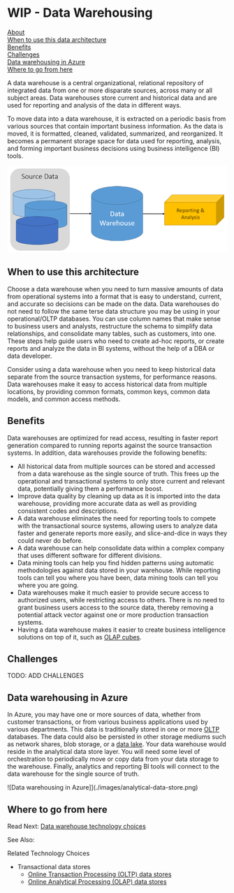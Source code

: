 # WIP - Data Warehousing

[About]()  
[When to use this data architecture](#whentouse)  
[Benefits](#benefits)  
[Challenges](#challenges)  
[Data warehousing in Azure](#inazure)   
[Where to go from here](#wheretogo)  

<a name="about"></a>
A data warehouse is a central organizational, relational repository of integrated data from one or more disparate sources, across many or all subject areas. Data warehouses store current and historical data and are used for reporting and analysis of the data in different ways.

To move data into a data warehouse, it is extracted on a periodic basis from various sources that contain important business information. As the data is moved, it is formatted, cleaned, validated, summarized, and reorganized. It becomes a permanent storage space for data used for reporting, analysis, and forming important business decisions using business intelligence (BI) tools.

![Data warehousing](./images/data-warehouses.png)

## <a name="whentouse"></a>When to use this architecture

Choose a data warehouse when you need to turn massive amounts of data from operational systems into a format that is easy to understand, current, and accurate so decisions can be made on the data. Data warehouses do not need to follow the same terse data structure you may be using in your operational/OLTP databases. You can use column names that make sense to business users and analysts, restructure the schema to simplify data relationships, and consolidate many tables, such as customers, into one. These steps help guide users who need to create ad-hoc reports, or create reports and analyze the data in BI systems, without the help of a DBA or data developer.

Consider using a data warehouse when you need to keep historical data separate from the source transaction systems, for performance reasons. Data warehouses make it easy to access historical data from multiple locations, by providing common formats, common keys, common data models, and common access methods.

## <a name="benefits"></a>Benefits

Data warehouses are optimized for read access, resulting in faster report generation compared to running reports against the source transaction systems. In addition, data warehouses provide the following benefits:

* All historical data from multiple sources can be stored and accessed from a data warehouse as the single source of truth. This frees up the operational and transactional systems to only store current and relevant data, potentially giving them a performance boost.
* Improve data quality by cleaning up data as it is imported into the data warehouse, providing more accurate data as well as providing consistent codes and descriptions.
* A data warehouse eliminates the need for reporting tools to compete with the transactional source systems, allowing users to analyze data faster and generate reports more easily, and slice-and-dice in ways they could never do before.
* A data warehouse can help consolidate data within a complex company that uses different software for different divisions.
* Data mining tools can help you find hidden patterns using automatic methodologies against data stored in your warehouse. While reporting tools can tell you where you have been, data mining tools can tell you where you are going.
* Data warehouses make it much easier to provide secure access to authorized users, while restricting access to others. There is no need to grant business users access to the source data, thereby removing a potential attack vector against one or more production transaction systems.
* Having a data warehouse makes it easier to create business intelligence solutions on top of it, such as [OLAP cubes](online-analytical-processing.md).

## <a name="challenges"></a>Challenges

TODO: ADD CHALLENGES

## <a name="inazure"></a>Data warehousing in Azure

In Azure, you may have one or more sources of data, whether from customer transactions, or from various business applications used by various departments. This data is traditionally stored in one or more [OLTP](online-transaction-processing.md) databases. The data could also be persisted in other storage mediums such as network shares, blob storage, or a [data lake](../common-architectures/big-data.md#datalake). Your data warehouse would reside in the analytical data store layer. You will need some level of orchestration to periodically move or copy data from your data storage to the warehouse. Finally, analytics and reporting BI tools will connect to the data warehouse for the single source of truth.

![Data warehousing in Azure]](./images/analytical-data-store.png)

## <a name="wheretogo"></a>Where to go from here
Read Next:
[Data warehouse technology choices](../technology-choices/data-warehouses.md)

See Also:

Related Technology Choices
- Transactional data stores
    - [Online Transaction Processing (OLTP) data stores](../technology-choices/oltp-data-stores.md)
    - [Online Analytical Processing (OLAP) data stores](../technology-choices/olap-data-stores.md)
